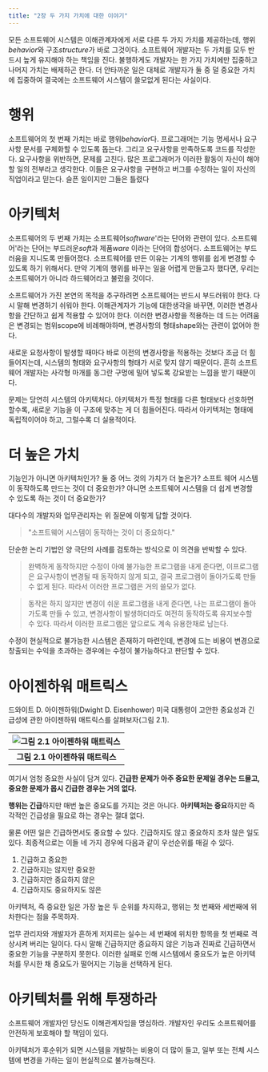 ```yaml
---
title: "2장 두 가지 가치에 대한 이야기"
---
```


모든 소프트웨어 시스템은 이해관계자에게 서로 다른 두 가지 가치를 제공하는데, 행위*behavior*와 구조*structure*가 바로 그것이다. 소프트웨어 개발자는 두 가치를 모두 반드시 높게 유지해야 하는 책임을 진다. 불행하게도 개발자는 한 가지 가치에만 집중하고 나머지 가치는 배제하곤 한다. 더 안타까운 일은 대체로 개발자가 둘 중 덜 중요한 가치에 집중하여 결국에는 소프트웨어 시스템이 쓸모없게 된다는 사실이다.

# 행위

소프트웨어의 첫 번째 가치는 바로 행위*behavior*다. 프로그래머는 기능 명세서나 요구사항 문서를 구체화할 수 있도록 돕는다. 그리고 요구사항을 만족하도록 코드를 작성한다. 요구사항을 위반하면, 문제를 고친다. 많은 프로그래머가 이러한 활동이 자신이 해야 할 일의 전부라고 생각한다. 이들은 요구사항을 구현하고 버그를 수정하는 일이 자신의 직업이라고 믿는다. 슬픈 일이지만 그들은 틀렸다

# 아키텍처

소프트웨어의 두 번째 가치는 소프트웨어*software*'라는 단어와 관련이 있다. 소프트웨어'라는 단어는 부드러운*soft*과 제품*ware* 이라는 단어의 합성어다. 소프트웨어는 부드러움을 지니도록 만들어졌다. 소프트웨어를 만든 이유는 기계의 행위를 쉽게 변경할 수 있도록 하기 위해서다. 만약 기계의 행위를 바꾸는 일을 어렵게 만들고자 했다면, 우리는 소프트웨어가 아니라 하드웨어라고 불렀을 것이다.

소프트웨어가 가진 본연의 목적을 추구하려면 소프트웨어는 반드시 부드러워야 한다. 다시 말해 변경하기 쉬워야 한다. 이해관계자가 기능에 대한생각을 바꾸면, 이러한 변경사항을 간단하고 쉽게 적용할 수 있어야 한다. 이러한 변경사항을 적용하는 데 드는 어려움은 변경되는 범위scope에 비례해야하며, 변경사항의 형태shape와는 관련이 없어야 한다.

새로운 요청사항이 발생할 때마다 바로 이전의 변경사항을 적용하는 것보다 조금 더 힘들어지는데, 시스템의 형태와 요구사항의 형태가 서로 맞지 않기 때문이다. 흔히 소프트웨어 개발자는 사각형 마개를 동그란 구멍에 밀어 넣도록 강요받는 느낌을 받기 때문이다.

문제는 당연히 시스템의 아키텍처다. 아키텍처가 특정 형태를 다른 형태보다 선호하면 할수록, 새로운 기능을 이 구조에 맞추는 게 더 힘들어진다. 따라서 아키텍처는 형태에 독립적이어야 하고, 그럴수록 더 실용적이다.

# 더 높은 가치

기능인가 아니면 아키텍처인가? 둘 중 어느 것의 가치가 더 높은가? 소프트 웨어 시스템이 동작하도록 만드는 것이 더 중요한가? 아니면 소프트웨어 시스템을 더 쉽게 변경할 수 있도록 하는 것이 더 중요한가?

대다수의 개발자와 업무관리자는 위 질문에 이렇게 답할 것이다.

> "소프트웨어 시스템이 동작하는 것이 더 중요하다."

단순한 논리 기법인 양 극단의 사례를 검토하는 방식으로 이 의견을 반박할 수 있다.

> 완벽하게 동작하지만 수정이 아예 불가능한 프로그램을 내게 준다면, 이프로그램은 요구사항이 변경될 때 동작하지 않게 되고, 결국 프로그램이 돌아가도록 만들 수 없게 된다. 따라서 이러한 프로그램은 거의 쓸모가 없다.

> 동작은 하지 않지만 변경이 쉬운 프로그램을 내게 준다면, 나는 프로그램이 돌아가도록 만들 수 있고, 변경사항이 발생하더라도 여전히 동작하도록 유지보수할 수 있다. 따라서 이러한 프로그램은 앞으로도 계속 유용한채로 남는다.

수정이 현실적으로 불가능한 시스템은 존재하기 마련인데, 변경에 드는 비용이 변경으로 창출되는 수익을 초과하는 경우에는 수정이 불가능하다고 판단할 수 있다.

# 아이젠하워 매트릭스

드와이트 D. 아이젠하워(Dwight D. Eisenhower) 미국 대통령이 고안한 중요성과 긴급성에 관한 아이젠하워 매트릭스를 살펴보자(그림 2.1).

| ![그림 2.1 아이젠하워 매트릭스](https://uchanlee.dev/static/abf5991c82ab356e216646c1d793dd9f/0a47e/image-2.1.png) | 
|:--:| 
| **그림 2.1 아이젠하워 매트릭스** |

여기서 엄청 중요한 사실이 담겨 있다. **긴급한 문제가 아주 중요한 문제일 경우는 드믈고, 중요한 문제가 몹시 긴급한 경우는 거의 없다.**

**행위는 긴급**하지만 매번 높은 중요도를 가지는 것은 아니다. **아키텍처는 중요**하지만 즉각적인 긴급성을 필요로 하는 경우는 절대 없다.

물론 어떤 일은 긴급하면서도 중요할 수 있다. 긴급하지도 않고 중요하지 조차 않은 일도 있다. 최종적으로는 이들 네 가지 경우에 다음과 같이 우선순위를 매길 수 있다.

1. 긴급하고 중요한
1. 긴급하지는 않지만 중요한
1. 긴급하지만 중요하지 않은
1. 긴급하지도 중요하지도 않은

아키텍처, 즉 중요한 일은 가장 높은 두 순위를 차지하고, 행위는 첫 번째와 세번째에 위차한다는 점을 주목하자.

업무 관리자와 개발자가 흔하게 저지르는 실수는 세 번째에 위치한 항목을 첫 번째로 격상시켜 버리는 일이다. 다시 말해 긴급하지만 중요하지 않은 기능과 진짜로 긴급하면서 중요한 기능을 구분하지 못한다. 이러한 실패로 인해 시스템에서 중요도가 높은 아키텍처를 무시한 채 중요도가 떨어지는 기능을 선택하게 된다.

# 아키텍처를 위해 투쟁하라

소프트웨어 개발자인 당신도 이해관계자임을 명심하라. 개발자인 우리도 소프트웨어를 안전하게 보호해야 할 책임이 있다.

아키텍처가 후순위가 되면 시스템을 개발하는 비용이 더 많이 들고, 일부 또는 전체 시스템에 변경을 가하는 일이 현실적으로 불가능해진다.